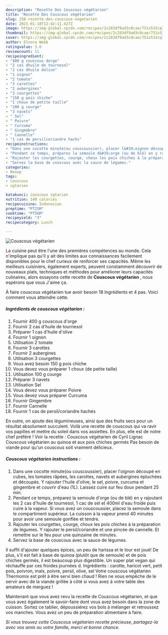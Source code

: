 ```yaml
---
description: "Recette Des Couscous végétarien"
title: "Recette Des Couscous végétarien"
slug: 258-recette-des-couscous-vegetarien
date: 2021-01-18T12:42:11.427Z
image: https://img-global.cpcdn.com/recipes/2c283df9ad3c0cae/751x532cq70/couscous-vegetarien-photo-principale-de-la-recette.jpg
thumbnail: https://img-global.cpcdn.com/recipes/2c283df9ad3c0cae/751x532cq70/couscous-vegetarien-photo-principale-de-la-recette.jpg
cover: https://img-global.cpcdn.com/recipes/2c283df9ad3c0cae/751x532cq70/couscous-vegetarien-photo-principale-de-la-recette.jpg
author: Elnora Webb
ratingvalue: 3.6
reviewcount: 11
recipeingredient:
- "400 g couscous dorge"
- "2 cas dhuile de tournesol"
- "1 cas dhuile dolive"
- "1 oignon"
- "2 tomate"
- "3 carottes"
- "2 aubergines"
- "3 courgettes"
- "150 g pois chiche"
- "1 choux de petite taille"
- "100 g courge"
- "3 navets"
- " Sel"
- " Poivre"
- " Curcuma"
- " Gingembre"
- " Cannelle"
- "1 cas de persilcoriandre hachs"
recipeinstructions:
- "Dans une cocotte minute(ou couscoussier), placer l&#39;oignon découpé en cubes, les tomates râpées, les carottes, navets et aubergines épluchées et découpés. Y rajouter l&#39;huile d&#39;olive, le sel, poivre, curcuma et gingembre et couvrir d&#39;eau (1L). Laissez cuire sur feu doux pendant 25 min."
- "Pendant ce temps, préparez la semoule d&#39;orge (ou de blé) en y rajoutant les 2 cas d&#39;huile de tournesol, 1 cac de sel et 400ml d&#39;eau froide puis cuire à la vapeur. Si vous avez un couscoussier, placez la semoule dans le compartiment supérieur. La cuisson à la vapeur prend 40 minutes pour avoir une semoule gonflée et tendre."
- "Rajouter les courgettes, courge, choux les pois chiches à la préparation de légumes. Y rajouter le persil/coriandre et une pincée de cannelle. Et remettre sur le feu pour une quinzaine de minutes."
- "Servez la base de couscous avec la sauce de légumes."
categories:
- Resep
tags:
- couscous
- vgtarien

katakunci: couscous vgtarien 
nutrition: 140 calories
recipecuisine: Indonesian
preptime: "PT25M"
cooktime: "PT56M"
recipeyield: "3"
recipecategory: Lunch

---
```



![Couscous végétarien](https://img-global.cpcdn.com/recipes/2c283df9ad3c0cae/751x532cq70/couscous-vegetarien-photo-principale-de-la-recette.jpg)

La cuisine peut être l'une des premières compétences au monde. Cela n'implique pas qu'il y ait des limites aux connaissances facilement disponibles pour le chef curieux de renforcer ses capacités. Même les meilleurs cuisiniers, également experts, peuvent constamment découvrir de nouveaux plats, techniques et méthodes pour améliorer leurs capacités culinaires, alors essayons cette recette de <strong> Couscous végétarien </strong>, nous espérons que vous J'aime ça.

<!--inarticleads1-->

À faire couscous végétarien tue avoir besoin 18 Ingrédients et 4 pas. Voici comment vous atteindre cette.

##### Ingrédients de couscous végétarien :

1. Fournir 400 g couscous d&#39;orge
1. Fournir 2 cas d&#39;huile de tournesol
1. Préparer 1 cas d&#39;huile d&#39;olive
1. Fournir 1 oignon
1. Utilisation 2 tomate
1. Fournir 3 carottes
1. Fournir 2 aubergines
1. Utilisation 3 courgettes
1. Vous avez besoin 150 g pois chiche
1. Vous devez vous préparer 1 choux (de petite taille)
1. Utilisation 100 g courge
1. Préparer 3 navets
1. Utilisation  Sel
1. Vous devez vous préparer  Poivre
1. Vous devez vous préparer  Curcuma
1. Fournir  Gingembre
1. Fournir  Cannelle
1. Fournir 1 cas de persil/coriandre hachés


En outre, on ajoute des légumineuses, ainsi que des fruits secs pour un résultat absolument succulent. Voilà une recette de couscous qui va ravir vos papilles et mettre du soleil dans vos assiettes. En plus, elle est de notre chef préféré ! Voir la recette : Couscous végétarien de Cyril Lignac Couscous végétarien au quinoa et aux pois chiches germés Pas besoin de viande pour qu&#39;un couscous soit vraiment délicieux. 

<!--inarticleads2-->

##### Couscous végétarien instructions :

1. Dans une cocotte minute(ou couscoussier), placer l&#39;oignon découpé en cubes, les tomates râpées, les carottes, navets et aubergines épluchées et découpés. Y rajouter l&#39;huile d&#39;olive, le sel, poivre, curcuma et gingembre et couvrir d&#39;eau (1L). Laissez cuire sur feu doux pendant 25 min.
1. Pendant ce temps, préparez la semoule d&#39;orge (ou de blé) en y rajoutant les 2 cas d&#39;huile de tournesol, 1 cac de sel et 400ml d&#39;eau froide puis cuire à la vapeur. Si vous avez un couscoussier, placez la semoule dans le compartiment supérieur. La cuisson à la vapeur prend 40 minutes pour avoir une semoule gonflée et tendre.
1. Rajouter les courgettes, courge, choux les pois chiches à la préparation de légumes. Y rajouter le persil/coriandre et une pincée de cannelle. Et remettre sur le feu pour une quinzaine de minutes.
1. Servez la base de couscous avec la sauce de légumes.


Il suffit d&#39;ajouter quelques épices, un peu de harissa et le tour est joué! De plus, s&#39;il est fait à base de quinoa (plutôt que de semoule) et de pois chiches germés, il est beaucoup plus digestible. Un super plat vegan qui réchauffe par ces froides journées d. Ingrédients : carotte, haricot vert, petit pois, poivron, maïs, poivre, persil, olive, sel Votre couscous végétarien Thermomix est prêt à être servi bien chaud ! Rien ne vous empêche de le servir avec de la viande grillée à côté si vous avez à votre table des amateurs de merguez ! 

<!--inarticleads1-->

<p>
Maintenant que vous avez revu la recette de Couscous végétarien, et que vous avez également le savoir-faire dont vous avez besoin dans la zone de cuisson. Sortez ce tablier, dépoussiérez vos bols à mélanger et retroussez vos manches. Vous avez un peu de préparation alimentaire à faire.
</p>

<p>
<i>Si vous trouvez cette Couscous végétarien recette précieuse, partagez-la avec vos amis ou votre famille, merci et bonne chance.</i>
</p>
